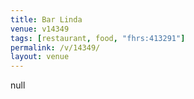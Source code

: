 ```yaml
---
title: Bar Linda
venue: v14349
tags: [restaurant, food, "fhrs:413291"]
permalink: /v/14349/
layout: venue
---
```

null